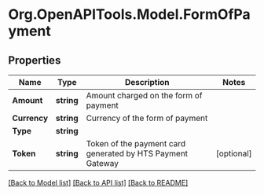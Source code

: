 # Org.OpenAPITools.Model.FormOfPayment

## Properties

Name | Type | Description | Notes
------------ | ------------- | ------------- | -------------
**Amount** | **string** | Amount charged on the form of payment | 
**Currency** | **string** | Currency of the form of payment | 
**Type** | **string** |  | 
**Token** | **string** | Token of the payment card generated by HTS Payment Gateway | [optional] 

[[Back to Model list]](../README.md#documentation-for-models) [[Back to API list]](../README.md#documentation-for-api-endpoints) [[Back to README]](../README.md)

